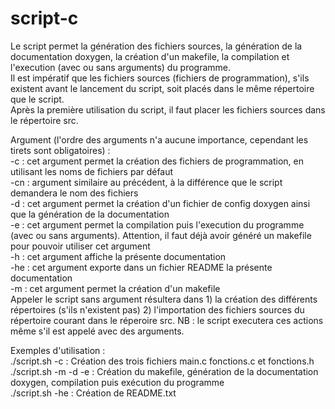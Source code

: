 # script-c
Le script permet la génération des fichiers sources, la génération de la documentation doxygen, la création d'un makefile, la compilation et l'execution (avec ou sans arguments) du programme.  
Il est impératif que les fichiers sources (fichiers de programmation), s'ils existent avant le lancement du script, soit placés dans le même répertoire que le script.  
Après la première utilisation du script, il faut placer les fichiers sources dans le répertoire src.

Argument (l'ordre des arguments n'a aucune importance, cependant les tirets sont obligatoires) :  
-c : cet argument permet la création des fichiers de programmation, en utilisant les noms de fichiers par défaut  
-cn : argument similaire au précédent, à la différence que le script demandera le nom des fichiers  
-d : cet argument permet la création d'un fichier de config doxygen ainsi que la génération de la documentation  
-e : cet argument permet la compilation puis l'execution du programme (avec ou sans arguments). Attention, il faut déjà avoir généré un makefile pour pouvoir utiliser cet argument  
-h : cet argument affiche la présente documentation  
-he : cet argument exporte dans un fichier README la présente documentation  
-m : cet argument permet la création d'un makefile  
Appeler le script sans argument résultera dans 1) la création des différents répertoires (s'ils n'existent pas) 2) l'importation des fichiers sources du répertoire courant dans le réperoire src. NB : le script executera ces actions même s'il est appelé avec des arguments.  

Exemples d'utilisation :  
./script.sh -c         : Création des trois fichiers main.c fonctions.c et fonctions.h  
./script.sh -m -d -e   : Création du makefile, génération de la documentation doxygen, compilation puis exécution du programme  
./script.sh -he        : Création de README.txt	
